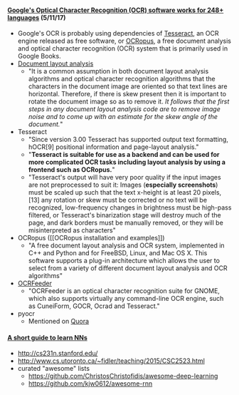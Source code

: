 #### [Google's Optical Character Recognition (OCR) software works for 248+ languages](https://opensource.com/life/15/9/open-source-extract-text-images) (5/11/17)
* Google's OCR is probably using dependencies of [Tesseract](https://en.wikipedia.org/wiki/Tesseract_(software)), an OCR engine released as free software, or [OCRopus](https://en.wikipedia.org/wiki/OCRopus), a free document analysis and optical character recognition (OCR) system that is primarily used in Google Books.
* [Document layout analysis](https://en.wikipedia.org/wiki/Document_layout_analysis)
  * "It is a common assumption in both document layout analysis algorithms and optical character recognition algorithms that the characters in the document image are oriented so that text lines are horizontal. Therefore, if there is skew present then it is important to rotate the document image so as to remove it.  *It follows that the first steps in any document layout analysis code are to remove image noise and to come up with an estimate for the skew angle of the document.*"
* Tesseract
  * "Since version 3.00 Tesseract has supported output text formatting, hOCR[9] positional information and page-layout analysis."
  * "**Tesseract is suitable for use as a backend and can be used for more complicated OCR tasks including layout analysis by using a frontend such as OCRopus.**"
  * "Tesseract's output will have very poor quality if the input images are not preprocessed to suit it: Images (**especially screenshots**) must be scaled up such that the text x-height is at least 20 pixels,[13] any rotation or skew must be corrected or no text will be recognized, low-frequency changes in brightness must be high-pass filtered, or Tesseract's binarization stage will destroy much of the page, and dark borders must be manually removed, or they will be misinterpreted as characters"
* OCRopus ([[OCRopus installation and examples]])
  * "A free document layout analysis and OCR system, implemented in C++ and Python and for FreeBSD, Linux, and Mac OS X. This software supports a plug-in architecture which allows the user to select from a variety of different document layout analysis and OCR algorithms"
* [OCRFeeder](https://en.wikipedia.org/wiki/OCRFeeder)
  * "OCRFeeder is an optical character recognition suite for GNOME, which also supports virtually any command-line OCR engine, such as CuneiForm, GOCR, Ocrad and Tesseract."
* pyocr
  * Mentioned on [Quora](https://www.quora.com/What-are-the-best-open-source-OCR-libraries)

#### [A short guide to learn NNs](https://chatbotslife.com/a-short-guide-to-learn-neural-networks-and-get-famous-and-rich-then-bf7da3cba76f#.bsa5v9ekx)
* http://cs231n.stanford.edu/
* http://www.cs.utoronto.ca/~fidler/teaching/2015/CSC2523.html
* curated "awesome" lists
  * https://github.com/ChristosChristofidis/awesome-deep-learning
  * https://github.com/kjw0612/awesome-rnn
